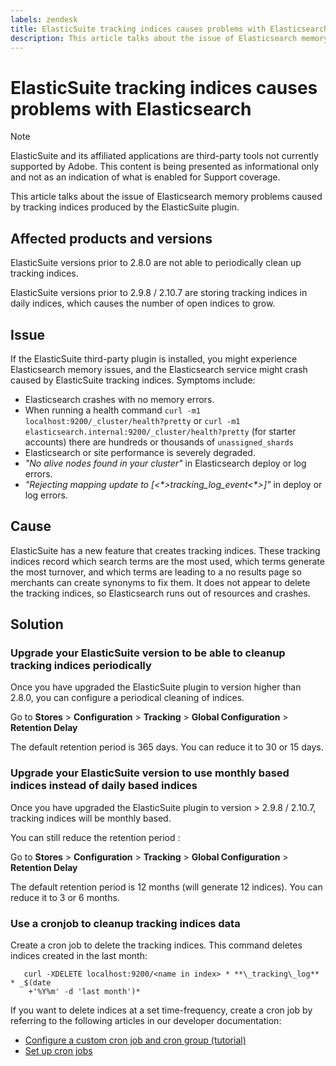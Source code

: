 ```yaml
---
labels: zendesk
title: ElasticSuite tracking indices causes problems with Elasticsearch
description: This article talks about the issue of Elasticsearch memory problems caused by tracking indices produced by the ElasticSuite plugin.
---
```


# ElasticSuite tracking indices causes problems with Elasticsearch

>[!NOTE]
>
>ElasticSuite and its affiliated applications are third-party tools not currently supported by Adobe. This content is being presented as informational only and not as an indication of what is enabled for Support coverage.

This article talks about the issue of Elasticsearch memory problems caused by tracking indices produced by the ElasticSuite plugin.

## Affected products and versions

ElasticSuite versions prior to 2.8.0 are not able to periodically clean up tracking indices.

ElasticSuite versions prior to 2.9.8 / 2.10.7 are storing tracking indices in daily indices, which causes the number of open indices to grow.

## Issue

If the ElasticSuite third-party plugin is installed, you might experience Elasticsearch memory issues, and the Elasticsearch service might crash caused by ElasticSuite tracking indices. Symptoms include:

* Elasticsearch crashes with no memory errors.
* When running a health command `curl -m1 localhost:9200/_cluster/health?pretty` or `curl -m1 elasticsearch.internal:9200/_cluster/health?pretty` (for starter accounts) there are hundreds or thousands of `unassigned_shards`
* Elasticsearch or site performance is severely degraded.
* *"No alive nodes found in your cluster"* in Elasticsearch deploy or log errors.
* *"Rejecting mapping update to [<\*>_tracking_log_event_<\*>]"* in deploy or log errors.

## Cause

ElasticSuite has a new feature that creates tracking indices. These tracking indices record which search terms are the most used, which terms generate the most turnover, and which terms are leading to a no results page so merchants can create synonyms to fix them. It does not appear to delete the tracking indices, so Elasticsearch runs out of resources and crashes.

## Solution

### Upgrade your ElasticSuite version to be able to cleanup tracking indices periodically

Once you have upgraded the ElasticSuite plugin to version higher than 2.8.0, you can configure a periodical cleaning of indices.

Go to **Stores** > **Configuration** > **Tracking** > **Global Configuration** > **Retention Delay**

The default retention period is 365 days. You can reduce it to 30 or 15 days.

### Upgrade your ElasticSuite version to use monthly based indices instead of daily based indices

Once you have upgraded the ElasticSuite plugin to version > 2.9.8 / 2.10.7, tracking indices will be monthly based.

You can still reduce the retention period :

Go to **Stores** > **Configuration** > **Tracking** > **Global Configuration** > **Retention Delay**

The default retention period is 12 months (will generate 12 indices). You can reduce it to 3 or 6 months.

### Use a cronjob to cleanup tracking indices data

Create a cron job to delete the tracking indices. This command deletes indices created in the last month:

```
   curl -XDELETE localhost:9200/<name in index> * **\_tracking\_log** * _$(date
    +'%Y%m' -d 'last month')*
```

If you want to delete indices at a set time-frequency, create a cron job by referring to the following articles in our developer documentation:

* [Configure a custom cron job and cron group (tutorial)](https://devdocs.magento.com/guides/v2.3/config-guide/cron/custom-cron-tut.html)
* [Set up cron jobs](https://devdocs.magento.com/guides/v2.3/cloud/configure/setup-cron-jobs.html)
